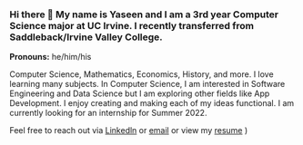 ### Hi there 👋 My name is Yaseen and I am a 3rd year Computer Science major at UC Irvine. I recently transferred from Saddleback/Irvine Valley College.
**Pronouns:** he/him/his  


Computer Science, Mathematics, Economics, History, and more. I love learning many subjects. In Computer Science, I am interested in Software Engineering and Data Science but I am exploring other fields like App Development. I enjoy creating and making each of my ideas functional. I am currently looking for an internship for Summer 2022. 

Feel free to reach out via [Linkedln](https://www.linkedin.com/in/yaseenkkhan/) or [email](kyaseen49@yahoo.com) or view my [resume](https://github.com/Ykhan799/Ykhan799/files/7836817/Resume_-_YK.pdf)
)


